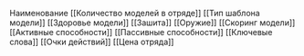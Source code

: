 Наименование
[[Количество моделей в отряде]]
[[Тип шаблона модели]]
[[Здоровье модели]]
[[Зашита]]
[[Оружие]]
[[Скоринг модели]]
[[Активные способности]]
[[Пассивные способности]]
[[Ключевые слова]]
[[Очки действий]]
[[Цена отряда]]